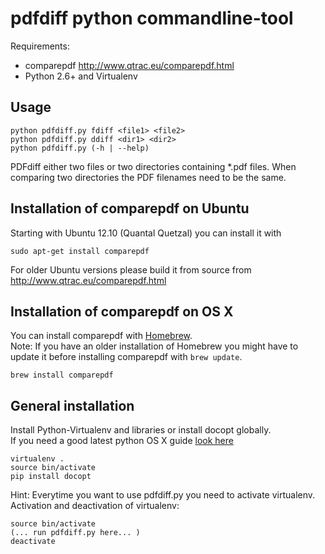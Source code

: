 pdfdiff python commandline-tool
================================

Requirements:  
- comparepdf http://www.qtrac.eu/comparepdf.html
- Python 2.6+ and Virtualenv

Usage
-----

    python pdfdiff.py fdiff <file1> <file2>
    python pdfdiff.py ddiff <dir1> <dir2>
    python pdfdiff.py (-h | --help)

PDFdiff either two files or two directories containing *.pdf files.
When comparing two directories the PDF filenames need to be the same.

Installation of comparepdf on Ubuntu
------------------------------------

Starting with Ubuntu 12.10 (Quantal Quetzal) you can install it with

    sudo apt-get install comparepdf

For older Ubuntu versions please build it from source from
http://www.qtrac.eu/comparepdf.html

Installation of comparepdf on OS X
----------------------------------

You can install comparepdf with [Homebrew](http://brew.sh/).  
Note: If you have an older installation of Homebrew you might have to
update it before installing comparepdf with `brew update`.

    brew install comparepdf

General installation
--------------------

Install Python-Virtualenv and libraries or install docopt globally.  
If you need a good latest python OS X guide [look here](http://hackercodex.com/guide/python-virtualenv-on-mac-osx-mountain-lion-10.8/)

    virtualenv .
    source bin/activate
    pip install docopt

Hint: Everytime you want to use pdfdiff.py you need to activate virtualenv.
Activation and deactivation of virtualenv:

    source bin/activate
    (... run pdfdiff.py here... )
    deactivate
